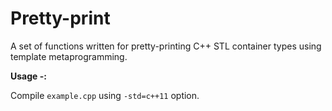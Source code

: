 # Pretty-print
A set of functions written for pretty-printing C++ STL container types using template metaprogramming.

**Usage -:**

Compile `example.cpp` using `-std=c++11` option.